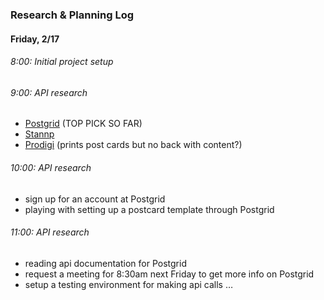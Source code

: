 ### Research & Planning Log
#### Friday, 2/17
###### 8:00: Initial project setup
###### 9:00: API research
- [Postgrid](postgrid.com) (TOP PICK SO FAR)
- [Stannp](stannp.com)
- [Prodigi](prodigi.com) (prints post cards but no back with content?)
###### 10:00: API research
- sign up for an account at Postgrid
- playing with setting up a postcard template through Postgrid
###### 11:00: API research
- reading api documentation for Postgrid
- request a meeting for 8:30am next Friday to get more info on Postgrid
- setup a testing environment for making api calls 
…
